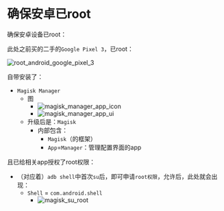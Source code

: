 # 确保安卓已root

确保安卓设备已root：

此处之前买的二手的`Google Pixel 3`，已root：

![root_android_google_pixel_3](../../../assets/img/root_android_google_pixel_3.jpg)

自带安装了：

* `Magisk Manager`
  * 图
    * ![magisk_manager_app_icon](../../../assets/img/magisk_manager_app_icon.png)
    * ![magisk_manager_app_ui](../../../assets/img/magisk_manager_app_ui.png)
  * 升级后是：`Magisk`
    * 内部包含：
      * `Magisk`（的框架）
      * `App`=`Manager`：管理配置界面的app

且已给相关app授权了root权限：

* （对应着）`adb shell`中首次`su`后，即可申请`root权限`，允许后，此处就会出现：
  * `Shell` = `com.android.shell`
    * ![magisk_su_root](../../../assets/img/magisk_su_root.png)
